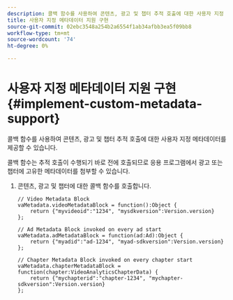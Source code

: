 ```yaml
---
description: 콜백 함수를 사용하여 콘텐츠, 광고 및 챕터 추적 호출에 대한 사용자 지정 메타데이터를 제공할 수 있습니다.
title: 사용자 지정 메타데이터 지원 구현
source-git-commit: 02ebc3548a254b2a6554f1ab34afbb3ea5f09bb8
workflow-type: tm+mt
source-wordcount: '74'
ht-degree: 0%

---
```


# 사용자 지정 메타데이터 지원 구현{#implement-custom-metadata-support}

콜백 함수를 사용하여 콘텐츠, 광고 및 챕터 추적 호출에 대한 사용자 지정 메타데이터를 제공할 수 있습니다.

콜백 함수는 추적 호출이 수행되기 바로 전에 호출되므로 응용 프로그램에서 광고 또는 챕터에 고유한 메타데이터를 첨부할 수 있습니다.

1. 콘텐츠, 광고 및 챕터에 대한 콜백 함수를 호출합니다.

   ```
   // Video Metadata Block 
   vaMetadata.videoMetadataBlock = function():Object { 
       return {"myvideoid":"1234", "mysdkversion":Version.version} 
   }; 
   
   // Ad Metadata Block invoked on every ad start 
   vaMetadata.adMetadataBlock = function(ad:Ad):Object { 
       return {"myadid":"ad-1234", "myad-sdkversion":Version.version} 
   }; 
   
   // Chapter Metadata Block invoked on every chapter start 
   vaMetadata.chapterMetadataBlock = function(chapter:VideoAnalyticsChapterData) { 
       return {"mychapterid":"chapter-1234", "mychapter-sdkversion":Version.version} 
   };
   ```
